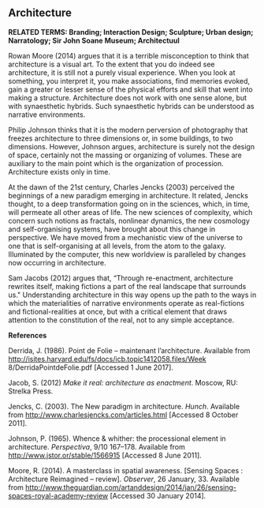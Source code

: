 ## Architecture

**RELATED TERMS: Branding; Interaction Design; Sculpture; Urban design; Narratology; Sir John Soane Museum; Architectuul**

Rowan Moore (2014) argues that it is a terrible misconception to think that architecture is a visual art. To the extent that you do indeed see architecture, it is still not a purely visual experience. When you look at something, you interpret it, you make associations, find memories evoked, gain a greater or lesser sense of the physical efforts and skill that went into making a structure. Architecture does not work with one sense alone, but with synaesthetic hybrids. Such synaesthetic hybrids can be understood as narrative environments.

Philip Johnson thinks that it is the modern perversion of photography that freezes architecture to three dimensions or, in some buildings, to two dimensions. However, Johnson argues, architecture is surely not the design of space, certainly not the massing or organizing of volumes. These are auxiliary to the main point which is the organization of procession. Architecture exists only in time.

At the dawn of the 21st century, Charles Jencks (2003) perceived the beginnings of a new paradigm emerging in architecture. It related, Jencks thought, to a deep transformation going on in the sciences, which, in time, will permeate all other areas of life. The new sciences of complexity, which concern such notions as fractals, nonlinear dynamics, the new cosmology and self-organising systems, have brought about this change in perspective. We have moved from a mechanistic view of the universe to one that is self-organising at all levels, from the atom to the galaxy. Illuminated by the computer, this new worldview is paralleled by changes now occurring in architecture.

Sam Jacobs (2012) argues that, “Through re-enactment, architecture rewrites itself, making fictions a part of the real landscape that surrounds us." Understanding architecture in this way opens up the path to the ways in which the materialities of narrative environments operate as real-fictions and fictional-realities at once, but with a critical element that draws attention to the constitution of the real, not to any simple acceptance.

**References**

Derrida, J. (1986). Point de Folie – maintenant l’architecture. Available from http://isites.harvard.edu/fs/docs/icb.topic1412058.files/Week 8/DerridaPointdeFolie.pdf [Accessed 1 June 2017].

Jacob, S. (2012) _Make it real: architecture as enactment_. Moscow, RU: Strelka Press.

Jencks, C. (2003). The New paradigm in architecture. _Hunch_. Available from http://www.charlesjencks.com/articles.html [Accessed 8 October 2011].

Johnson, P. (1965). Whence & whither: the processional element in architecture. _Perspectiva_, 9/10 167–178\. Available from http://www.jstor.or/stable/1566915 [Accessed 8 June 2011].

Moore, R. (2014). A masterclass in spatial awareness. [Sensing Spaces : Architecture Reimagined – review]. _Observer_, 26 January, 33\. Available from http://www.theguardian.com/artanddesign/2014/jan/26/sensing-spaces-royal-academy-review [Accessed 30 January 2014].

